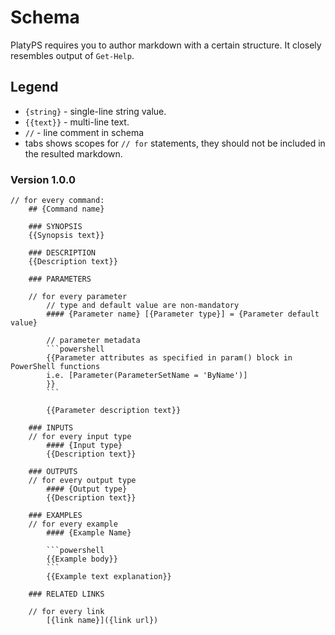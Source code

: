 # Schema

PlatyPS requires you to author markdown with a certain structure.
It closely resembles output of `Get-Help`.

## Legend

*   `{string}` - single-line string value.
*   `{{text}}` - multi-line text.
*   `//` - line comment in schema
*   tabs shows scopes for `// for` statements, they should not be included in the resulted markdown.

### Version 1.0.0

    // for every command:
        ## {Command name}

        ### SYNOPSIS
        {{Synopsis text}}

        ### DESCRIPTION
        {{Description text}}

        ### PARAMETERS

        // for every parameter
            // type and default value are non-mandatory
            #### {Parameter name} [{Parameter type}] = {Parameter default value}

            // parameter metadata
            ```powershell
            {{Parameter attributes as specified in param() block in PowerShell functions
            i.e. [Parameter(ParameterSetName = 'ByName')]
            }}
            ```

            {{Parameter description text}}

        ### INPUTS
        // for every input type
            #### {Input type}
            {{Description text}}

        ### OUTPUTS
        // for every output type
            #### {Output type}
            {{Description text}}

        ### EXAMPLES
        // for every example
            #### {Example Name}

            ```powershell
            {{Example body}}
            ```
            {{Example text explanation}}

        ### RELATED LINKS

        // for every link
            [{link name}]({link url})

